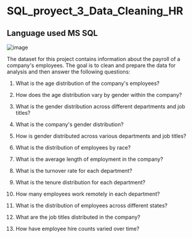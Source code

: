 # SQL_proyect_3_Data_Cleaning_HR

## Language used MS SQL

![image](https://github.com/ELopez2657/SQL_proyect_3_Data_Cleaning_HR/assets/146747798/4f71d7ea-5554-4587-b6ac-ced63d1f52c2)


The dataset for this project contains information about the payroll of a company's employees. The goal is to clean and prepare the data for analysis and then answer the following questions:

1.	What is the age distribution of the company's employees?



2.	How does the age distribution vary by gender within the company?



3.	What is the gender distribution across different departments and job titles?



4.	What is the company's gender distribution?



5.	How is gender distributed across various departments and job titles?



6.	What is the distribution of employees by race?



7.	What is the average length of employment in the company?



8.	What is the turnover rate for each department?



9.	What is the tenure distribution for each department?



10.	How many employees work remotely in each department?



11.	What is the distribution of employees across different states?



12.	What are the job titles distributed in the company?



13.	How have employee hire counts varied over time?



